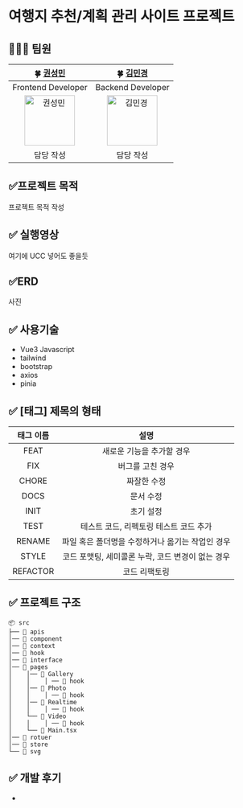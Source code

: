 # 여행지 추천/계획 관리 사이트 프로젝트


## 👩‍👧‍👧 팀원

| 🍀 [권성민](https://github.com/kwonja) | 🍀 [김민경](https://github.com/minkyung73) |
| :-----------------------------------: | :-----------------------------------: |
| Frontend Developer | Backend Developer |
| <img src="https://avatars.githubusercontent.com/kwonja" alt="권성민" width="100" /> | <img src="https://avatars.githubusercontent.com/minkyung73" alt="김민경" width="100" /> |
| 담당 작성 | 담당 작성 |

## ✅프로젝트 목적
프로젝트 목적 작성

## ✅ 실행영상
여기에 UCC 넣어도 좋을듯

## ✅ERD
사진

## ✅ 사용기술

- Vue3 Javascript
- tailwind
- bootstrap
- axios
- pinia


## ✅ **[태그] 제목의 형태**

| 태그 이름 |                       설명                        |
| :-------: | :-----------------------------------------------: |
|   FEAT    |             새로운 기능을 추가할 경우             |
|    FIX    |                 버그를 고친 경우                  |
|   CHORE   |                    짜잘한 수정                    |
|   DOCS    |                     문서 수정                     |
|   INIT    |                     초기 설정                     |
|   TEST    |      테스트 코드, 리펙토링 테스트 코드 추가       |
|  RENAME   | 파일 혹은 폴더명을 수정하거나 옮기는 작업인 경우  |
|   STYLE   | 코드 포맷팅, 세미콜론 누락, 코드 변경이 없는 경우 |
| REFACTOR  |                   코드 리팩토링                   |


## ✅ 프로젝트 구조

```
📦 src
├── 📂 apis
│── 📂 component
│── 📂 context
│── 📂 hook
│── 📂 interface
│── 📂 pages
│    │── 📂 Gallery
│    │    │ ── 📂 hook
│    │── 📂 Photo
│    │    │ ── 📂 hook
│    │── 📂 Realtime
│    │    │ ── 📂 hook
│    └── 📂 Video
│    │    │ ── 📂 hook
│    └── 📄 Main.tsx
│── 📂 rotuer
│── 📂 store
└── 📂 svg
```

## ✅ 개발 후기
- 
